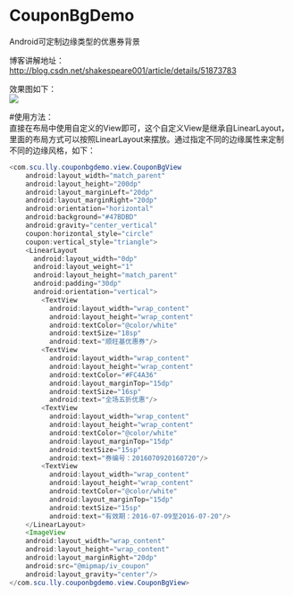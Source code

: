 # CouponBgDemo
Android可定制边缘类型的优惠券背景

博客讲解地址：http://blog.csdn.net/shakespeare001/article/details/51873783

效果图如下：<br/>
![](https://raw.githubusercontent.com/LuSheep/CouponBgDemo/master/pics/1CAC8C9EAB1745E69F60231550CA5E37.jpg)

#使用方法：<br />
直接在布局中使用自定义的View即可，这个自定义View是继承自LinearLayout，里面的布局方式可以按照LinearLayout来摆放。通过指定不同的边缘属性来定制不同的边缘风格，如下：<br/>
```java  
<com.scu.lly.couponbgdemo.view.CouponBgView
    android:layout_width="match_parent"
    android:layout_height="200dp"
    android:layout_marginLeft="20dp"
    android:layout_marginRight="20dp"
    android:orientation="horizontal"
    android:background="#47BDBD"
    android:gravity="center_vertical"
    coupon:horizontal_style="circle"
    coupon:vertical_style="triangle">
    <LinearLayout
      android:layout_width="0dp"
      android:layout_weight="1"
      android:layout_height="match_parent"
      android:padding="30dp"
      android:orientation="vertical">
        <TextView
          android:layout_width="wrap_content"
          android:layout_height="wrap_content"
          android:textColor="@color/white"
          android:textSize="18sp"
          android:text="顺旺基优惠券"/>
        <TextView
          android:layout_width="wrap_content"
          android:layout_height="wrap_content"
          android:textColor="#FC4A36"
          android:layout_marginTop="15dp"
          android:textSize="16sp"
          android:text="全场五折优惠"/>
        <TextView
          android:layout_width="wrap_content"
          android:layout_height="wrap_content"
          android:textColor="@color/white"
          android:layout_marginTop="15dp"
          android:textSize="15sp"
          android:text="券编号：2016070920160720"/>
        <TextView
          android:layout_width="wrap_content"
          android:layout_height="wrap_content"
          android:textColor="@color/white"
          android:layout_marginTop="15dp"
          android:textSize="15sp"
          android:text="有效期：2016-07-09至2016-07-20"/>
    </LinearLayout>
    <ImageView
    android:layout_width="wrap_content"
    android:layout_height="wrap_content"
    android:layout_marginRight="20dp"
    android:src="@mipmap/iv_coupon"
    android:layout_gravity="center"/>
</com.scu.lly.couponbgdemo.view.CouponBgView>
```
